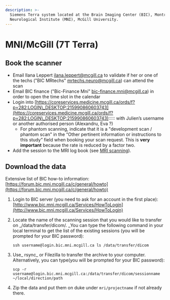 ```yaml
---
description: >-
  Siemens Terra system located at the Brain Imaging Center (BIC), Montreal
  Neurological Institute (MNI), McGill University.
---
```


# MNI/McGill (7T Terra)

## Book the scanner

* Email Ilana Leppert [ilana.leppert@mcgill.ca](mailto:ilana.leppert@mcgill.ca) to validate if her or one of the techs ("BIC MRtechs" [mrtechs.neuro@mcgill.ca](mailto:mrtechs.neuro@mcgill.ca)) can attend the scan&#x20;
* Email BIC finance ("Bic-Finance Mni" [bic-finance.mni@mcgill.ca](mailto:bic-finance.mni@mcgill.ca)) in order to open the time slot in the calendar&#x20;
* Login into [https://coreservices.medicine.mcgill.ca/ords/f?p=282:LOGIN\_DESKTOP:215990860603743](https://coreservices.medicine.mcgill.ca/ords/f?p=282:LOGIN\_DESKTOP:215990860603743)::::: with  Julien’s username or another authorised person (Alexandru, Eva ?)
  * For phantom scanning, indicate that it is a "development scan / phantom scan" in the “Other pertinent information or instructions to this study” field when booking your scan request. This is **very important** because the rate is reduced by a factor two. 
* Add the session to the MRI log book (see [MRI scanning](./)).

## Download the data

Extensive list of BIC how-to information: [https://forum.bic.mni.mcgill.ca/c/general/howto](https://forum.bic.mni.mcgill.ca/c/general/howto)

1. Login to BIC server (you need to ask for an account in the first place): [http://www.bic.mni.mcgill.ca/Services/HowToLogin](http://www.bic.mni.mcgill.ca/Services/HowToLogin)
2.  Locate the name of the scanning session that you would like to transfer on _/data/transfer/dicom/. _You can type the following command in your local terminal to get the list of the existing sessions (you will be prompted for your BIC password):&#x20;

    `ssh username@login.bic.mni.mcgill.ca ls /data/transfer/dicom `
3.  Use_ rsync_ or Filezilla to transfer the archive to your computer. Alternatively, you can type(you will be prompted for your BIC password):

    `scp -r username@login.bic.mni.mcgill.ca:/data/transfer/dicom/sessionname ~/local/direction/path`
4. Zip the data and put them on duke under `mri/projectname` if not already there.
